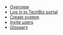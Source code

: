 <!-- - [Domain Terms](domain_terms.md)
- [Usage API](usage_api.md)
- [Onboarding Flow](onboarding_flow.md)
- [TechBiz Tutorial](techBiz_tutorial.md)
- [Create System](create_system.md)
- [Invite Users](invite_users.md) -->

- [Overview](techBiz-overview.md)
- [Log in to TechBiz portal](log-in-to-TechBiz-portal.md)
- [Create system](create-system)
- [Invite users](invite-users.md)
- [Glossary](glossary.md)

